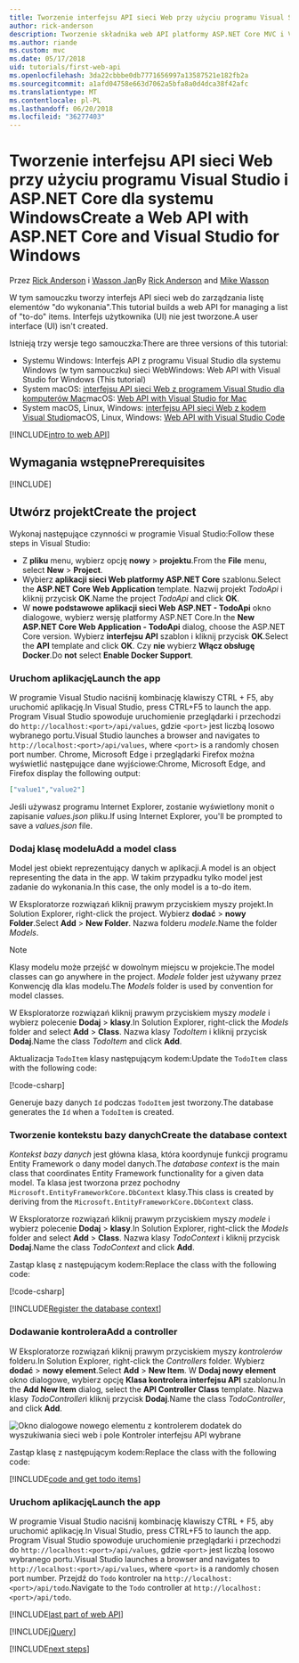 ```yaml
---
title: Tworzenie interfejsu API sieci Web przy użyciu programu Visual Studio i ASP.NET Core dla systemu Windows
author: rick-anderson
description: Tworzenie składnika web API platformy ASP.NET Core MVC i Visual Studio dla systemu Windows
ms.author: riande
ms.custom: mvc
ms.date: 05/17/2018
uid: tutorials/first-web-api
ms.openlocfilehash: 3da22cbbbe0db7771656997a13587521e182fb2a
ms.sourcegitcommit: a1afd04758e663d7062a5bfa8a0d4dca38f42afc
ms.translationtype: MT
ms.contentlocale: pl-PL
ms.lasthandoff: 06/20/2018
ms.locfileid: "36277403"
---
```

# <a name="create-a-web-api-with-aspnet-core-and-visual-studio-for-windows"></a><span data-ttu-id="4a4aa-103">Tworzenie interfejsu API sieci Web przy użyciu programu Visual Studio i ASP.NET Core dla systemu Windows</span><span class="sxs-lookup"><span data-stu-id="4a4aa-103">Create a Web API with ASP.NET Core and Visual Studio for Windows</span></span>

<span data-ttu-id="4a4aa-104">Przez [Rick Anderson](https://twitter.com/RickAndMSFT) i [Wasson Jan](https://github.com/mikewasson)</span><span class="sxs-lookup"><span data-stu-id="4a4aa-104">By [Rick Anderson](https://twitter.com/RickAndMSFT) and [Mike Wasson](https://github.com/mikewasson)</span></span>

<span data-ttu-id="4a4aa-105">W tym samouczku tworzy interfejs API sieci web do zarządzania listę elementów "do wykonania".</span><span class="sxs-lookup"><span data-stu-id="4a4aa-105">This tutorial builds a web API for managing a list of "to-do" items.</span></span> <span data-ttu-id="4a4aa-106">Interfejs użytkownika (UI) nie jest tworzone.</span><span class="sxs-lookup"><span data-stu-id="4a4aa-106">A user interface (UI) isn't created.</span></span>

<span data-ttu-id="4a4aa-107">Istnieją trzy wersje tego samouczka:</span><span class="sxs-lookup"><span data-stu-id="4a4aa-107">There are three versions of this tutorial:</span></span>

* <span data-ttu-id="4a4aa-108">Systemu Windows: Interfejs API z programu Visual Studio dla systemu Windows (w tym samouczku) sieci Web</span><span class="sxs-lookup"><span data-stu-id="4a4aa-108">Windows: Web API with Visual Studio for Windows (This tutorial)</span></span>
* <span data-ttu-id="4a4aa-109">System macOS: [interfejsu API sieci Web z programem Visual Studio dla komputerów Mac](xref:tutorials/first-web-api-mac)</span><span class="sxs-lookup"><span data-stu-id="4a4aa-109">macOS: [Web API with Visual Studio for Mac](xref:tutorials/first-web-api-mac)</span></span>
* <span data-ttu-id="4a4aa-110">System macOS, Linux, Windows: [interfejsu API sieci Web z kodem Visual Studio](xref:tutorials/web-api-vsc)</span><span class="sxs-lookup"><span data-stu-id="4a4aa-110">macOS, Linux, Windows: [Web API with Visual Studio Code](xref:tutorials/web-api-vsc)</span></span>

<!-- WARNING: The code AND images in this doc are used by uid: tutorials/web-api-vsc, tutorials/first-web-api-mac and tutorials/first-web-api. If you change any code/images in this tutorial, update uid: tutorials/web-api-vsc -->

[!INCLUDE[intro to web API](../includes/webApi/intro.md)]

## <a name="prerequisites"></a><span data-ttu-id="4a4aa-111">Wymagania wstępne</span><span class="sxs-lookup"><span data-stu-id="4a4aa-111">Prerequisites</span></span>

[!INCLUDE[](~/includes/net-core-prereqs-windows.md)]

## <a name="create-the-project"></a><span data-ttu-id="4a4aa-112">Utwórz projekt</span><span class="sxs-lookup"><span data-stu-id="4a4aa-112">Create the project</span></span>

<span data-ttu-id="4a4aa-113">Wykonaj następujące czynności w programie Visual Studio:</span><span class="sxs-lookup"><span data-stu-id="4a4aa-113">Follow these steps in Visual Studio:</span></span>

* <span data-ttu-id="4a4aa-114">Z **pliku** menu, wybierz opcję **nowy** > **projektu**.</span><span class="sxs-lookup"><span data-stu-id="4a4aa-114">From the **File** menu, select **New** > **Project**.</span></span>
* <span data-ttu-id="4a4aa-115">Wybierz **aplikacji sieci Web platformy ASP.NET Core** szablonu.</span><span class="sxs-lookup"><span data-stu-id="4a4aa-115">Select the **ASP.NET Core Web Application** template.</span></span> <span data-ttu-id="4a4aa-116">Nazwij projekt *TodoApi* i kliknij przycisk **OK**.</span><span class="sxs-lookup"><span data-stu-id="4a4aa-116">Name the project *TodoApi* and click **OK**.</span></span>
* <span data-ttu-id="4a4aa-117">W **nowe podstawowe aplikacji sieci Web ASP.NET - TodoApi** okno dialogowe, wybierz wersję platformy ASP.NET Core.</span><span class="sxs-lookup"><span data-stu-id="4a4aa-117">In the **New ASP.NET Core Web Application - TodoApi** dialog, choose the ASP.NET Core version.</span></span> <span data-ttu-id="4a4aa-118">Wybierz **interfejsu API** szablon i kliknij przycisk **OK**.</span><span class="sxs-lookup"><span data-stu-id="4a4aa-118">Select the **API** template and click **OK**.</span></span> <span data-ttu-id="4a4aa-119">Czy **nie** wybierz **Włącz obsługę Docker**.</span><span class="sxs-lookup"><span data-stu-id="4a4aa-119">Do **not** select **Enable Docker Support**.</span></span>

### <a name="launch-the-app"></a><span data-ttu-id="4a4aa-120">Uruchom aplikację</span><span class="sxs-lookup"><span data-stu-id="4a4aa-120">Launch the app</span></span>

<span data-ttu-id="4a4aa-121">W programie Visual Studio naciśnij kombinację klawiszy CTRL + F5, aby uruchomić aplikację.</span><span class="sxs-lookup"><span data-stu-id="4a4aa-121">In Visual Studio, press CTRL+F5 to launch the app.</span></span> <span data-ttu-id="4a4aa-122">Program Visual Studio spowoduje uruchomienie przeglądarki i przechodzi do `http://localhost:<port>/api/values`, gdzie `<port>` jest liczbą losowo wybranego portu.</span><span class="sxs-lookup"><span data-stu-id="4a4aa-122">Visual Studio launches a browser and navigates to `http://localhost:<port>/api/values`, where `<port>` is a randomly chosen port number.</span></span> <span data-ttu-id="4a4aa-123">Chrome, Microsoft Edge i przeglądarki Firefox można wyświetlić następujące dane wyjściowe:</span><span class="sxs-lookup"><span data-stu-id="4a4aa-123">Chrome, Microsoft Edge, and Firefox display the following output:</span></span>

```json
["value1","value2"]
```

<span data-ttu-id="4a4aa-124">Jeśli używasz programu Internet Explorer, zostanie wyświetlony monit o zapisanie *values.json* pliku.</span><span class="sxs-lookup"><span data-stu-id="4a4aa-124">If using Internet Explorer, you'll be prompted to save a *values.json* file.</span></span>

### <a name="add-a-model-class"></a><span data-ttu-id="4a4aa-125">Dodaj klasę modelu</span><span class="sxs-lookup"><span data-stu-id="4a4aa-125">Add a model class</span></span>

<span data-ttu-id="4a4aa-126">Model jest obiekt reprezentujący danych w aplikacji.</span><span class="sxs-lookup"><span data-stu-id="4a4aa-126">A model is an object representing the data in the app.</span></span> <span data-ttu-id="4a4aa-127">W takim przypadku tylko model jest zadanie do wykonania.</span><span class="sxs-lookup"><span data-stu-id="4a4aa-127">In this case, the only model is a to-do item.</span></span>

<span data-ttu-id="4a4aa-128">W Eksploratorze rozwiązań kliknij prawym przyciskiem myszy projekt.</span><span class="sxs-lookup"><span data-stu-id="4a4aa-128">In Solution Explorer, right-click the project.</span></span> <span data-ttu-id="4a4aa-129">Wybierz **dodać** > **nowy Folder**.</span><span class="sxs-lookup"><span data-stu-id="4a4aa-129">Select **Add** > **New Folder**.</span></span> <span data-ttu-id="4a4aa-130">Nazwa folderu *modele*.</span><span class="sxs-lookup"><span data-stu-id="4a4aa-130">Name the folder *Models*.</span></span>

> [!NOTE]
> <span data-ttu-id="4a4aa-131">Klasy modelu może przejść w dowolnym miejscu w projekcie.</span><span class="sxs-lookup"><span data-stu-id="4a4aa-131">The model classes can go anywhere in the project.</span></span> <span data-ttu-id="4a4aa-132">*Modele* folder jest używany przez Konwencję dla klas modelu.</span><span class="sxs-lookup"><span data-stu-id="4a4aa-132">The *Models* folder is used by convention for model classes.</span></span>

<span data-ttu-id="4a4aa-133">W Eksploratorze rozwiązań kliknij prawym przyciskiem myszy *modele* i wybierz polecenie **Dodaj** > **klasy**.</span><span class="sxs-lookup"><span data-stu-id="4a4aa-133">In Solution Explorer, right-click the *Models* folder and select **Add** > **Class**.</span></span> <span data-ttu-id="4a4aa-134">Nazwa klasy *TodoItem* i kliknij przycisk **Dodaj**.</span><span class="sxs-lookup"><span data-stu-id="4a4aa-134">Name the class *TodoItem* and click **Add**.</span></span>

<span data-ttu-id="4a4aa-135">Aktualizacja `TodoItem` klasy następującym kodem:</span><span class="sxs-lookup"><span data-stu-id="4a4aa-135">Update the `TodoItem` class with the following code:</span></span>

[!code-csharp[](first-web-api/samples/2.0/TodoApi/Models/TodoItem.cs)]

<span data-ttu-id="4a4aa-136">Generuje bazy danych `Id` podczas `TodoItem` jest tworzony.</span><span class="sxs-lookup"><span data-stu-id="4a4aa-136">The database generates the `Id` when a `TodoItem` is created.</span></span>

### <a name="create-the-database-context"></a><span data-ttu-id="4a4aa-137">Tworzenie kontekstu bazy danych</span><span class="sxs-lookup"><span data-stu-id="4a4aa-137">Create the database context</span></span>

<span data-ttu-id="4a4aa-138">*Kontekst bazy danych* jest główna klasa, która koordynuje funkcji programu Entity Framework o dany model danych.</span><span class="sxs-lookup"><span data-stu-id="4a4aa-138">The *database context* is the main class that coordinates Entity Framework functionality for a given data model.</span></span> <span data-ttu-id="4a4aa-139">Ta klasa jest tworzona przez pochodny `Microsoft.EntityFrameworkCore.DbContext` klasy.</span><span class="sxs-lookup"><span data-stu-id="4a4aa-139">This class is created by deriving from the `Microsoft.EntityFrameworkCore.DbContext` class.</span></span>

<span data-ttu-id="4a4aa-140">W Eksploratorze rozwiązań kliknij prawym przyciskiem myszy *modele* i wybierz polecenie **Dodaj** > **klasy**.</span><span class="sxs-lookup"><span data-stu-id="4a4aa-140">In Solution Explorer, right-click the *Models* folder and select **Add** > **Class**.</span></span> <span data-ttu-id="4a4aa-141">Nazwa klasy *TodoContext* i kliknij przycisk **Dodaj**.</span><span class="sxs-lookup"><span data-stu-id="4a4aa-141">Name the class *TodoContext* and click **Add**.</span></span>

<span data-ttu-id="4a4aa-142">Zastąp klasę z następującym kodem:</span><span class="sxs-lookup"><span data-stu-id="4a4aa-142">Replace the class with the following code:</span></span>

[!code-csharp[](first-web-api/samples/2.0/TodoApi/Models/TodoContext.cs)]

[!INCLUDE[Register the database context](../includes/webApi/register_dbContext.md)]

### <a name="add-a-controller"></a><span data-ttu-id="4a4aa-143">Dodawanie kontrolera</span><span class="sxs-lookup"><span data-stu-id="4a4aa-143">Add a controller</span></span>

<span data-ttu-id="4a4aa-144">W Eksploratorze rozwiązań kliknij prawym przyciskiem myszy *kontrolerów* folderu.</span><span class="sxs-lookup"><span data-stu-id="4a4aa-144">In Solution Explorer, right-click the *Controllers* folder.</span></span> <span data-ttu-id="4a4aa-145">Wybierz **dodać** > **nowy element**.</span><span class="sxs-lookup"><span data-stu-id="4a4aa-145">Select **Add** > **New Item**.</span></span> <span data-ttu-id="4a4aa-146">W **Dodaj nowy element** okno dialogowe, wybierz opcję **Klasa kontrolera interfejsu API** szablonu.</span><span class="sxs-lookup"><span data-stu-id="4a4aa-146">In the **Add New Item** dialog, select the **API Controller Class** template.</span></span> <span data-ttu-id="4a4aa-147">Nazwa klasy *TodoController*i kliknij przycisk **Dodaj**.</span><span class="sxs-lookup"><span data-stu-id="4a4aa-147">Name the class *TodoController*, and click **Add**.</span></span>

![Okno dialogowe nowego elementu z kontrolerem dodatek do wyszukiwania sieci web i pole Kontroler interfejsu API wybrane](first-web-api/_static/new_controller.png)

<span data-ttu-id="4a4aa-149">Zastąp klasę z następującym kodem:</span><span class="sxs-lookup"><span data-stu-id="4a4aa-149">Replace the class with the following code:</span></span>

[!INCLUDE[code and get todo items](../includes/webApi/getTodoItems.md)]

### <a name="launch-the-app"></a><span data-ttu-id="4a4aa-150">Uruchom aplikację</span><span class="sxs-lookup"><span data-stu-id="4a4aa-150">Launch the app</span></span>

<span data-ttu-id="4a4aa-151">W programie Visual Studio naciśnij kombinację klawiszy CTRL + F5, aby uruchomić aplikację.</span><span class="sxs-lookup"><span data-stu-id="4a4aa-151">In Visual Studio, press CTRL+F5 to launch the app.</span></span> <span data-ttu-id="4a4aa-152">Program Visual Studio spowoduje uruchomienie przeglądarki i przechodzi do `http://localhost:<port>/api/values`, gdzie `<port>` jest liczbą losowo wybranego portu.</span><span class="sxs-lookup"><span data-stu-id="4a4aa-152">Visual Studio launches a browser and navigates to `http://localhost:<port>/api/values`, where `<port>` is a randomly chosen port number.</span></span> <span data-ttu-id="4a4aa-153">Przejdź do `Todo` kontroler na `http://localhost:<port>/api/todo`.</span><span class="sxs-lookup"><span data-stu-id="4a4aa-153">Navigate to the `Todo` controller at `http://localhost:<port>/api/todo`.</span></span>

[!INCLUDE[last part of web API](../includes/webApi/end.md)]

[!INCLUDE[jQuery](../includes/webApi/add-jquery.md)]

[!INCLUDE[next steps](../includes/webApi/next.md)]
